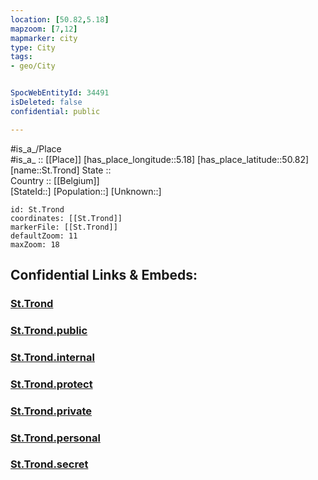 ```yaml
---
location: [50.82,5.18] 
mapzoom: [7,12] 
mapmarker: city 
type: City
tags:
- geo/City


SpocWebEntityId: 34491
isDeleted: false
confidential: public

---
```

#is_a_/Place  
#is_a_ :: [[Place]] 
[has_place_longitude::5.18] 
[has_place_latitude::50.82] 
[name::St.Trond] 
State ::  
Country :: [[Belgium]]  
[StateId::] 
[Population::] 
[Unknown::] 


```leaflet
id: St.Trond
coordinates: [[St.Trond]] 
markerFile: [[St.Trond]] 
defaultZoom: 11 
maxZoom: 18
```


## Confidential Links & Embeds: 

### [St.Trond](/_Standards/Earth/Continent/Europe/Europe~West/Belgium/Regions~Belgium/Vlaanderen/counties~Vlaanderen/Limburg/City/St.Trond.md) 

### [St.Trond.public](/_public/Earth/Continent/Europe/Europe~West/Belgium/Regions~Belgium/Vlaanderen/counties~Vlaanderen/Limburg/City/St.Trond.public.md) 

### [St.Trond.internal](/_internal/Earth/Continent/Europe/Europe~West/Belgium/Regions~Belgium/Vlaanderen/counties~Vlaanderen/Limburg/City/St.Trond.internal.md) 

### [St.Trond.protect](/_protect/Earth/Continent/Europe/Europe~West/Belgium/Regions~Belgium/Vlaanderen/counties~Vlaanderen/Limburg/City/St.Trond.protect.md) 

### [St.Trond.private](/_private/Earth/Continent/Europe/Europe~West/Belgium/Regions~Belgium/Vlaanderen/counties~Vlaanderen/Limburg/City/St.Trond.private.md) 

### [St.Trond.personal](/_personal/Earth/Continent/Europe/Europe~West/Belgium/Regions~Belgium/Vlaanderen/counties~Vlaanderen/Limburg/City/St.Trond.personal.md) 

### [St.Trond.secret](/_secret/Earth/Continent/Europe/Europe~West/Belgium/Regions~Belgium/Vlaanderen/counties~Vlaanderen/Limburg/City/St.Trond.secret.md)

